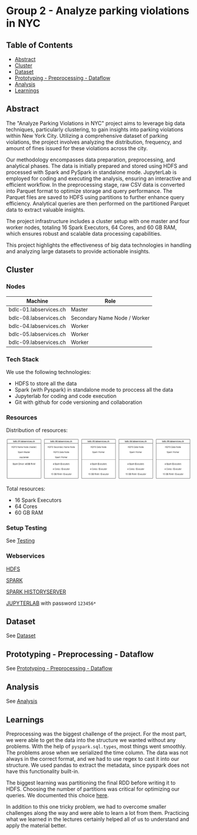 # Group 2 - Analyze parking violations in NYC

## Table of Contents
- [Abstract](#abstract)
- [Cluster](#cluster)
- [Dataset](#dataset)
- [Prototyping - Preprocessing - Dataflow](#prototyping---preprocessing---dataflow)
- [Analysis](#analysis)
- [Learnings](#learnings)

## Abstract

The "Analyze Parking Violations in NYC" project aims to leverage big data techniques, particularly clustering, to gain insights into parking violations within New York City. Utilizing a comprehensive dataset of parking violations, the project involves analyzing the distribution, frequency, and amount of fines issued for these violations across the city.

Our methodology encompasses data preparation, preprocessing, and analytical phases. The data is initially prepared and stored using HDFS and processed with Spark and PySpark in standalone mode. JupyterLab is employed for coding and executing the analysis, ensuring an interactive and efficient workflow. In the preprocessing stage, raw CSV data is converted into Parquet format to optimize storage and query performance. The Parquet files are saved to HDFS using partitions to further enhance query efficiency. Analytical queries are then performed on the partitioned Parquet data to extract valuable insights.

The project infrastructure includes a cluster setup with one master and four worker nodes, totaling 16 Spark Executors, 64 Cores, and 60 GB RAM, which ensures robust and scalable data processing capabilities.

This project highlights the effectiveness of big data technologies in handling and analyzing large datasets to provide actionable insights.

## Cluster

### Nodes

| Machine                 | Role    |
| ----------------------- | ------- |
| bdlc-01.labservices.ch  | Master  |
| bdlc-08.labservices.ch  | Secondary Name Node / Worker  |
| bdlc-04.labservices.ch  | Worker  |
| bdlc-05.labservices.ch  | Worker  |
| bdlc-09.labservices.ch  | Worker  |

### Tech Stack

We use the following technologies:
- HDFS to store all the data
- Spark (with Pyspark) in standalone mode to proccess all the data
- Jupyterlab for coding and code execution
- Git with github for code versioning and collaboration

### Resources

Distribution of resources:

![Resources](diagrams/resources.jpg)

Total resources:

- 16 Spark Executors
- 64 Cores
- 60 GB RAM

### Setup Testing

See [Testing](../src/0_Cluster_Testing/Testing.ipynb)

### Webservices

[HDFS](http://bdlc-01.labservices.ch:9870/dfshealth.html#tab-overview)

[SPARK](http://bdlc-01.labservices.ch:8080/)

[SPARK HISTORYSERVER](http://bdlc-01.labservices.ch:18080/)

[JUPYTERLAB](http://bdlc-01.labservices.ch:8888/lab) with password `123456*`

## Dataset

See [Dataset](../src/1_Data/Prepare_Data.ipynb)

## Prototyping - Preprocessing - Dataflow 

See [Prototyping - Preprocessing - Dataflow](../src/2_Preprocessing/CSV%20to%20Parquet.ipynb)

## Analysis

See [Analysis](../src/3_Analysis/Queries.ipynb)

## Learnings
Preprocessing was the biggest challenge of the project. For the most part, we were able to get the data into the structure we wanted without any problems.
With the help of `pyspark.sql.types`, most things went smoothly. The problems arose when we serialized the time column.
The data was not always in the correct format, and we had to use regex to cast it into our structure.
We used pandas to extract the metadata, since pyspark does not have this functionality built-in.

The biggest learning was partitioning the final RDD before writing it to HDFS.
Choosing the number of partitions was critical for optimizing our queries. We documented this choice [here](../src/2_Preprocessing/CSV%20to%20Parquet.ipynb).

In addition to this one tricky problem, we had to overcome smaller challenges along the way and were able to learn a lot from them. Practicing what we learned in the lectures certainly helped all of us to understand and apply the material better.
